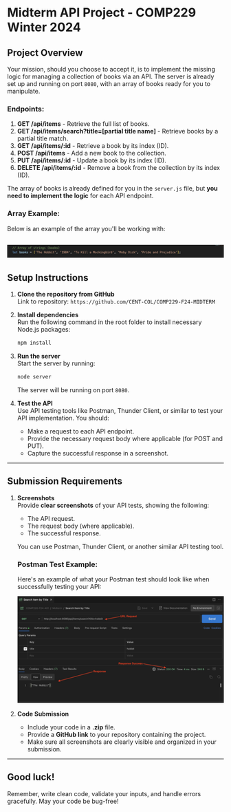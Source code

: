 # Midterm API Project - COMP229 Winter 2024

## Project Overview
Your mission, should you choose to accept it, is to implement the missing logic for managing a collection of books via an API. The server is already set up and running on port `8080`, with an array of books ready for you to manipulate.

### Endpoints:
1. **GET /api/items** - Retrieve the full list of books.
1. **GET /api/items/search?title=[partial title name]** - Retrieve books by a partial title match.
2. **GET /api/items/:id** - Retrieve a book by its index (ID).
3. **POST /api/items** - Add a new book to the collection.
4. **PUT /api/items/:id** - Update a book by its index (ID).
5. **DELETE /api/items/:id** - Remove a book from the collection by its index (ID).

The array of books is already defined for you in the `server.js` file, but **you need to implement the logic** for each API endpoint.

### Array Example:

Below is an example of the array you'll be working with:

![Array Example](public/images/array-example.jpg)
---

## Setup Instructions

1. **Clone the repository from GitHub**  
   Link to repository: `https://github.com/CENT-COL/COMP229-F24-MIDTERM`

2. **Install dependencies**  
   Run the following command in the root folder to install necessary Node.js packages:
   ```bash
   npm install
   ```

3. **Run the server**  
   Start the server by running:
   ```bash
   node server
   ```

   The server will be running on port `8080`.

4. **Test the API**  
   Use API testing tools like Postman, Thunder Client, or similar to test your API implementation. You should:
   - Make a request to each API endpoint.
   - Provide the necessary request body where applicable (for POST and PUT).
   - Capture the successful response in a screenshot.

---

## Submission Requirements

1. **Screenshots**  
   Provide **clear screenshots** of your API tests, showing the following:
   - The API request.
   - The request body (where applicable).
   - The successful response.
   
   You can use Postman, Thunder Client, or another similar API testing tool.
   ### Postman Test Example:

    Here's an example of what your Postman test should look like when successfully testing your API:

    ![Postman Example](public/images/postman-example.jpg)

2. **Code Submission**  
   - Include your code in a **.zip** file.
   - Provide a **GitHub link** to your repository containing the project.
   - Make sure all screenshots are clearly visible and organized in your submission.

---

## Good luck!
Remember, write clean code, validate your inputs, and handle errors gracefully. May your code be bug-free!


